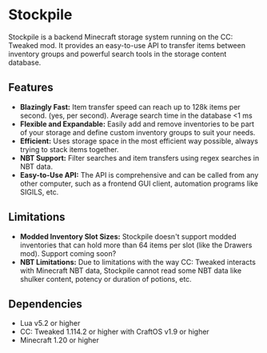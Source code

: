 # Stockpile

Stockpile is a backend Minecraft storage system running on the CC: Tweaked mod. It provides an easy-to-use API to transfer items between inventory groups and powerful search tools in the storage content database.

## Features

- **Blazingly Fast:** Item transfer speed can reach up to 128k items per second. (yes, per second). Average search time in the database <1 ms
- **Flexible and Expandable:** Easily add and remove inventories to be part of your storage and define custom inventory groups to suit your needs.
- **Efficient:** Uses storage space in the most efficient way possible, always trying to stack items together.
- **NBT Support:** Filter searches and item transfers using regex searches in NBT data.
- **Easy-to-Use API:** The API is comprehensive and can be called from any other computer, such as a frontend GUI client, automation programs like SIGILS, etc.

## Limitations

- **Modded Inventory Slot Sizes:** Stockpile doesn't support modded inventories that can hold more than 64 items per slot (like the Drawers mod). Support coming soon?
- **NBT Limitations:** Due to limitations with the way CC: Tweaked interacts with Minecraft NBT data, Stockpile cannot read some NBT data like shulker content, potency or duration of potions, etc.

## Dependencies

- Lua v5.2 or higher
- CC: Tweaked 1.114.2 or higher with CraftOS v1.9 or higher
- Minecraft 1.20 or higher
